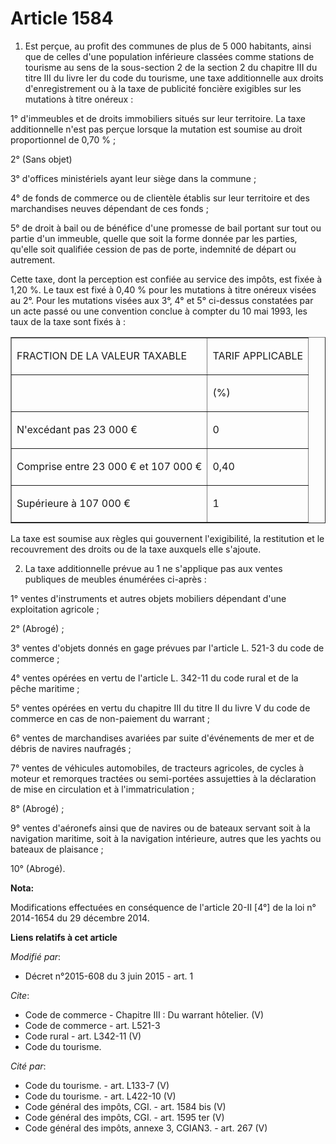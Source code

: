 # Article 1584

1. Est perçue, au profit des communes de plus de 5 000 habitants, ainsi que de celles d'une population inférieure classées
comme stations de tourisme au sens de la sous-section 2 de la section 2 du chapitre III du titre III du livre Ier du code du
tourisme, une taxe additionnelle aux droits d'enregistrement ou à la taxe de publicité foncière exigibles sur les mutations à
titre onéreux :

1° d'immeubles et de droits immobiliers situés sur leur territoire. La taxe additionnelle n'est pas perçue lorsque la
mutation est soumise au droit proportionnel de 0,70 % ;

2° (Sans objet)

3° d'offices ministériels ayant leur siège dans la commune ;

4° de fonds de commerce ou de clientèle établis sur leur territoire et des marchandises neuves dépendant de ces fonds ;

5° de droit à bail ou de bénéfice d'une promesse de bail portant sur tout ou partie d'un immeuble, quelle que soit la forme
donnée par les parties, qu'elle soit qualifiée cession de pas de porte, indemnité de départ ou autrement.

Cette taxe, dont la perception est confiée au service des impôts, est fixée à 1,20 %. Le taux est fixé à 0,40 % pour les
mutations à titre onéreux visées au 2°. Pour les mutations visées aux 3°, 4° et 5° ci-dessus constatées par un acte passé ou
une convention conclue à compter du 10 mai 1993, les taux de la taxe sont fixés à :

<table align="center" border="1" cellspacing="0" cellpadding="0">
  <tbody>
    <tr>
      <td>

FRACTION DE LA VALEUR TAXABLE

</td>
      <td>

TARIF APPLICABLE

</td>
    </tr>
    <tr>
      <td>
      </td><td>

(%)

</td>
    </tr>
    <tr>
      <td>

N'excédant pas 23 000 €

</td>
      <td>

0

</td>
    </tr>
    <tr>
      <td>

Comprise entre 23 000 € et 107 000 €

</td>
      <td>

0,40

</td>
    </tr>
    <tr>
      <td>

Supérieure à 107 000 €

</td>
      <td>

1

</td>
    </tr>
  </tbody>
</table>

La taxe est soumise aux règles qui gouvernent l'exigibilité, la restitution et le recouvrement des droits ou de la taxe
auxquels elle s'ajoute.

2. La taxe additionnelle prévue au 1 ne s'applique pas aux ventes publiques de meubles énumérées ci-après :

1° ventes d'instruments et autres objets mobiliers dépendant d'une exploitation agricole ;

2° (Abrogé) ;

3° ventes d'objets donnés en gage prévues par l'article L. 521-3 du code de commerce ;

4° ventes opérées en vertu de l'article L. 342-11 du code rural et de la pêche maritime ;

5° ventes opérées en vertu du chapitre III du titre II du livre V du code de commerce en cas de non-paiement du warrant ;

6° ventes de marchandises avariées par suite d'événements de mer et de débris de navires naufragés ;

7° ventes de véhicules automobiles, de tracteurs agricoles, de cycles à moteur et remorques tractées ou semi-portées
assujetties à la déclaration de mise en circulation et à l'immatriculation ;

8° (Abrogé) ;

9° ventes d'aéronefs ainsi que de navires ou de bateaux servant soit à la navigation maritime, soit à la navigation
intérieure, autres que les yachts ou bateaux de plaisance ;

10° (Abrogé).

**Nota:**

Modifications effectuées en conséquence de l'article 20-II [4°] de la loi n° 2014-1654 du 29 décembre 2014.

**Liens relatifs à cet article**

_Modifié par_:

  - Décret n°2015-608 du 3 juin 2015 - art. 1

_Cite_:

  - Code de commerce -  Chapitre III : Du warrant hôtelier. (V)
  - Code de commerce - art. L521-3
  - Code rural - art. L342-11 (V)
  - Code du tourisme.

_Cité par_:

  - Code du tourisme. - art. L133-7 (V)
  - Code du tourisme. - art. L422-10 (V)
  - Code général des impôts, CGI. - art. 1584 bis (V)
  - Code général des impôts, CGI. - art. 1595 ter (V)
  - Code général des impôts, annexe 3, CGIAN3. - art. 267 (V)
